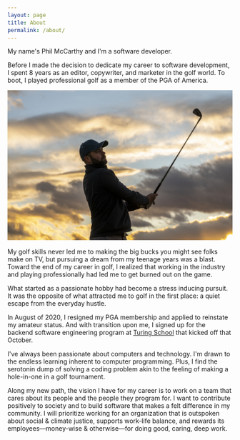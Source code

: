 ```yaml
---
layout: page
title: About
permalink: /about/
---
```


My name's Phil McCarthy and I'm a software developer.

Before I made the decision to dedicate my career to software development, I spent 8 years as an editor, copywriter, and marketer in the golf world. To boot, I played professional golf as a member of the PGA of America.

![image of Phil golfing](assets/images/cg_sunset_golf.jpg)

My golf skills never led me to making the big bucks you might see folks make on TV, but pursuing a dream from my teenage years was a blast. Toward the end of my career in golf, I realized that working in the industry and playing professionally had led me to get burned out on the game.

What started as a passionate hobby had become a stress inducing pursuit. It was the opposite of what attracted me to golf in the first place: a quiet escape from the everyday hustle.

In August of 2020, I resigned my PGA membership and applied to reinstate my amateur status. And with transition upon me, I signed up for the backend software engineering program at <a href="https://turing.io/" target="_blank">Turing School</a> that kicked off that October.

I've always been passionate about computers and technology. I'm drawn to the endless learning inherent to computer programming. Plus, I find the serotonin dump of solving a coding problem akin to the feeling of making a hole-in-one in a golf tournament.

Along my new path, the vision I have for my career is to work on a team that cares about its people and the people they program for. I want to contribute positively to society and to build software that makes a felt difference in my community. I will prioritize working for an organization that is outspoken about social & climate justice, supports work-life balance, and rewards its employees—money-wise & otherwise—for doing good, caring, deep work.
